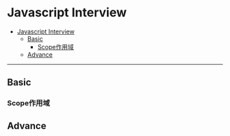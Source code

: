 # Javascript Interview

- [Javascript Interview](#javascript-interview)
  - [Basic](#basic)
    - [Scope作用域](#scope作用域)
  - [Advance](#advance)

---

## Basic

### Scope作用域

## Advance